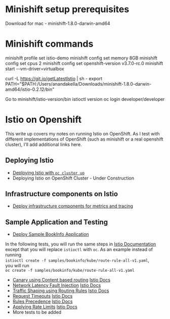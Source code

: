 # Minishift setup prerequisites

Download for mac - minishift-1.8.0-darwin-amd64

# Minishift commands
minishift profile set istio-demo
minishift config set memory 8GB
minishift config set cpus 2
minishift config set openshift-version v3.7.0-rc.0
minishift start --vm-driver=virtualbox

curl -L https://git.io/getLatestIstio | sh -
export PATH="$PATH:/Users/anandakella/Downloads/minishift-1.8.0-darwin-amd64/istio-0.2.12/bin"

Go to minishift/istio-version/bin
istioctl version
oc login
developer/developer

# Istio on Openshift

This write up covers my notes on running Istio on OpenShift. As I test with different implementations of OpenShift (such as minishift or a real openshift cluster), I'll add additional links here.

## Deploying Istio

* [Deploying Istio with `oc cluster up`](./DeployingIstioWithOcclusterup.md)
* Deploying Istio on OpenShift Cluster - Under Construction

## Infrastructure components on Istio
* [Deploy infrastructure components for metrics and tracing](./InstallInfrastructureComponents.md)

## Sample Application and Testing
* [Deploy Sample BookInfo Application](./DeployingSampleApplication.md)

In the following tests, you will run the same steps in [Istio Documentation](https://istio.io/docs/guides/intelligent-routing.html) except that you will replace `istioctl` with `oc`. 
As an example instead of running 	
`istioctl create -f samples/bookinfo/kube/route-rule-all-v1.yaml`, 	
you will run 	
`oc create -f samples/bookinfo/kube/route-rule-all-v1.yaml`

* [Canary using Content based routing](./CanaryContentBasedRouting.md)  [Istio Docs](https://istio.io/docs/tasks/traffic-management/request-routing.html#content-based-routing)	
* [Network Latency Fault Injection](./FaultInjection.md)     [Istio Docs](https://istio.io/docs/tasks/traffic-management/fault-injection.html)
* [Traffic Shaping using Routing Rules](./ABTesting.md)     [Istio Docs](https://istio.io/docs/tasks/traffic-management/traffic-shifting.html)
* [Request Timeouts](./RequestTimeOut.md)      [Istio Docs](https://istio.io/docs/tasks/traffic-management/request-timeouts.html)
* [Rules Precedence](./RulesPrecedence.md)     [Istio Docs](https://istio.io/docs/concepts/traffic-management/rules-configuration.html#rules-have-precedence)
* [Applying Rate Limits](./ApplyingRateLimits.md)   [Istio Docs](https://istio.io/docs/tasks/policy-enforcement/rate-limiting.html)
* More tests to be added
